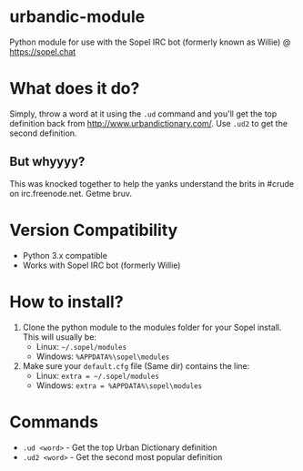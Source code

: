 # urbandic-module

Python module for use with the Sopel IRC bot (formerly known as Willie) @ https://sopel.chat

# What does it do?

Simply, throw a word at it using the `.ud` command and you'll get the top definition back from http://www.urbandictionary.com/. Use `.ud2` to get the second definition.

## But whyyyy?

This was knocked together to help the yanks understand the brits in #crude on irc.freenode.net. Getme bruv.

# Version Compatibility

- Python 3.x compatible
- Works with Sopel IRC bot (formerly Willie)

# How to install?

1. Clone the python module to the modules folder for your Sopel install. This will usually be:
   - Linux: `~/.sopel/modules`
   - Windows: `%APPDATA%\sopel\modules`
2. Make sure your `default.cfg` file (Same dir) contains the line:
   - Linux: `extra = ~/.sopel/modules`
   - Windows: `extra = %APPDATA%\sopel\modules`

# Commands

- `.ud <word>` - Get the top Urban Dictionary definition
- `.ud2 <word>` - Get the second most popular definition
